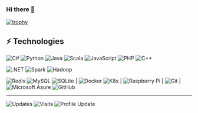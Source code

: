 ### Hi there 👋

[![trophy](https://github-profile-trophy.vercel.app/?username=Blueve&theme=gruvbox&column=7&no-frame=true)](https://github.com/ryo-ma/github-profile-trophy)

## ⚡ Technologies

![C#](https://img.shields.io/badge/-C%23-blue?style=flat-square&logo=csharp)
![Python](https://img.shields.io/badge/-Python-gray?style=flat-square&logo=Python)
![Java](https://img.shields.io/badge/-java-E34A86?style=flat-square&logo=java)
![Scala](https://img.shields.io/badge/-Scala-red?style=flat-square&logo=scala)
![JavaScript](https://img.shields.io/badge/-JavaScript-black?style=flat-square&logo=javascript)
![PHP](https://img.shields.io/badge/-PHP-black?style=flat-square&logo=php)
![C++](https://img.shields.io/badge/-C++-00599C?style=flat-square&logo=c)

![.NET](https://img.shields.io/badge/-.NET-black?style=flat-square&logo=dotnet)
![Spark](https://img.shields.io/badge/-Apache%20Spark-black?style=flat-square&logo=ApacheSpark)
![Hadoop](https://img.shields.io/badge/-Apache%20Hadoop-gray?style=flat-square&logo=ApacheHadoop)

![Redis](https://img.shields.io/badge/-Redis-black?style=flat-square&logo=Redis)
![MySQL](https://img.shields.io/badge/-MySQL-black?style=flat-square&logo=mysql)
![SQLite](https://img.shields.io/badge/-SQLite-black?style=flat-square&logo=sqlite)
|
![Docker](https://img.shields.io/badge/-Docker-black?style=flat-square&logo=docker)
![K8s](https://img.shields.io/badge/-Kubernetes-black?style=flat-square&logo=Kubernetes)
|
![Raspberry Pi](https://img.shields.io/badge/-Raspberry%20Pi-C51A4A?style=flat-square&logo=Raspberry-Pi)
|
![Git](https://img.shields.io/badge/-Git-black?style=flat-square&logo=git)
|
![Microsoft Azure](https://img.shields.io/badge/Microsoft%20Azure-232F7E?style=flat-square&logo=microsoft-azure)
![GitHub](https://img.shields.io/badge/-GitHub-181717?style=flat-square&logo=github)

---

![Updates](https://img.shields.io/badge/--000000?style=flat-square&logo=RSS&logoColor=white)
![Visits](https://badges.pufler.dev/visits/Blueve/Blueve?logo=GitHub&label=visits&color=success&logoColor=white&style=flat-square)
![Profile Update](https://img.shields.io/github/last-commit/Blueve/Blueve?label=profile%20updated&style=flat-square)
